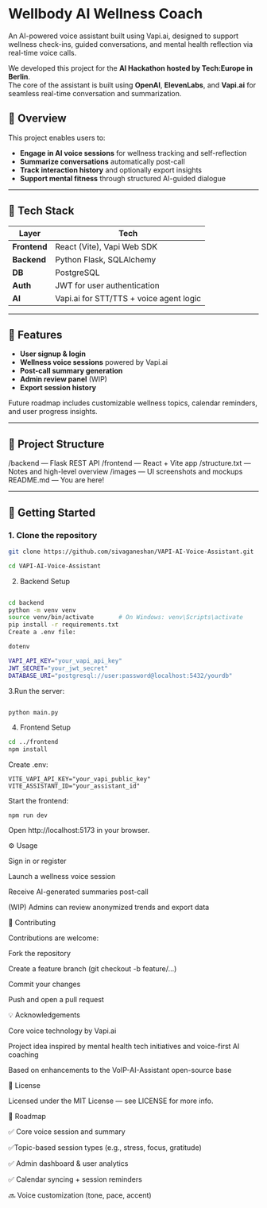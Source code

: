 # Wellbody AI Wellness Coach

An AI-powered voice assistant built using Vapi.ai, designed to support wellness check-ins, guided conversations, and mental health reflection via real-time voice calls.

We developed this project for the **AI Hackathon hosted by Tech:Europe in Berlin**.  
The core of the assistant is built using **OpenAI**, **ElevenLabs**, and **Vapi.ai** for seamless real-time conversation and summarization.

## 🎯 Overview

This project enables users to:

- **Engage in AI voice sessions** for wellness tracking and self-reflection  
- **Summarize conversations** automatically post-call  
- **Track interaction history** and optionally export insights  
- **Support mental fitness** through structured AI-guided dialogue

---

## 🧩 Tech Stack

| Layer       | Tech                          |
|-------------|-------------------------------|
| **Frontend**| React (Vite), Vapi Web SDK    |
| **Backend** | Python Flask, SQLAlchemy      |
| **DB**      | PostgreSQL                    |
| **Auth**    | JWT for user authentication   |
| **AI**      | Vapi.ai for STT/TTS + voice agent logic |

---

## 🚀 Features

- **User signup & login**  
- **Wellness voice sessions** powered by Vapi.ai  
- **Post-call summary generation**  
- **Admin review panel** (WIP)  
- **Export session history**  

Future roadmap includes customizable wellness topics, calendar reminders, and user progress insights.

---

## 📁 Project Structure

/backend — Flask REST API
/frontend — React + Vite app
/structure.txt — Notes and high-level overview
/images — UI screenshots and mockups
README.md — You are here!


---

## 🔧 Getting Started

### 1. Clone the repository

```bash
git clone https://github.com/sivaganeshan/VAPI-AI-Voice-Assistant.git

cd VAPI-AI-Voice-Assistant
```
2. Backend Setup
   
```bash

cd backend
python -m venv venv
source venv/bin/activate       # On Windows: venv\Scripts\activate
pip install -r requirements.txt
Create a .env file:

dotenv

VAPI_API_KEY="your_vapi_api_key"
JWT_SECRET="your_jwt_secret"
DATABASE_URI="postgresql://user:password@localhost:5432/yourdb"

```
3.Run the server:

```bash

python main.py
```


4. Frontend Setup
```bash
cd ../frontend
npm install
```

Create .env:
```
VITE_VAPI_API_KEY="your_vapi_public_key"
VITE_ASSISTANT_ID="your_assistant_id"
```

Start the frontend:

```
npm run dev
```

Open http://localhost:5173 in your browser.



⚙️ Usage

Sign in or register

Launch a wellness voice session

Receive AI-generated summaries post-call

(WIP) Admins can review anonymized trends and export data



🤝 Contributing

Contributions are welcome:

Fork the repository

Create a feature branch (git checkout -b feature/...)

Commit your changes

Push and open a pull request



💡 Acknowledgements

Core voice technology by Vapi.ai

Project idea inspired by mental health tech initiatives and voice-first AI coaching

Based on enhancements to the VoIP-AI-Assistant open-source base



📄 License

Licensed under the MIT License — see LICENSE for more info.



🧭 Roadmap

✅ Core voice session and summary

✅Topic-based session types (e.g., stress, focus, gratitude)

✅ Admin dashboard & user analytics

✅ Calendar syncing + session reminders

🔜 Voice customization (tone, pace, accent)
